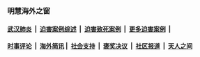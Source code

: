 
### 明慧海外之窗

####  [武汉肺炎](indexes/365.md?t=07122100) &nbsp;|&nbsp;  [迫害案例综述](indexes/328.md?t=07122100) &nbsp;|&nbsp; [迫害致死案例](indexes/277.md?t=07122100)  &nbsp;|&nbsp; [更多迫害案例](indexes/81.md?t=07122100)  &nbsp;|&nbsp; 
####  [时事评论](indexes/19.md?t=07122100) &nbsp;|&nbsp; [海外简讯](indexes/245.md?t=07122100)&nbsp;|&nbsp;  [社会支持](indexes/140.md?t=07122100) &nbsp;|&nbsp; [褒奖决议](indexes/282.md?t=07122100) &nbsp;|&nbsp; [社区报道](indexes/91.md?t=07122100)  &nbsp;|&nbsp; [天人之间](indexes/78.md?t=07122100) 

